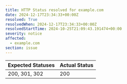 ```yaml
---
title: HTTP Status resolved for example.com
date: 2024-12-17T23:34:33+00:00Z
resolved: True
resolvedWhen: 2024-12-17T23:34:33+00:00Z
resolvedStartTime: 2024-10-25T21:09:43.191474+00:00
severity: notice
affected:
  - example.com
section: issue
---
```


| Expected Statuses | Actual Status  |
|-------------------|----------------|
| 200, 301, 302 | 200 |

